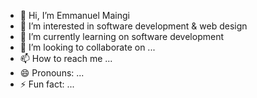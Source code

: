 - 👋 Hi, I’m Emmanuel Maingi
- 👀 I’m interested in software development & web design
- 🌱 I’m currently learning on software development
- 💞️ I’m looking to collaborate on ...
- 📫 How to reach me ...
- 😄 Pronouns: ...
- ⚡ Fun fact: ...

<!---
maingiemmanuel/maingiemmanuel is a ✨ special ✨ repository because its `README.md` (this file) appears on your GitHub profile.
You can click the Preview link to take a look at your changes.
--->
